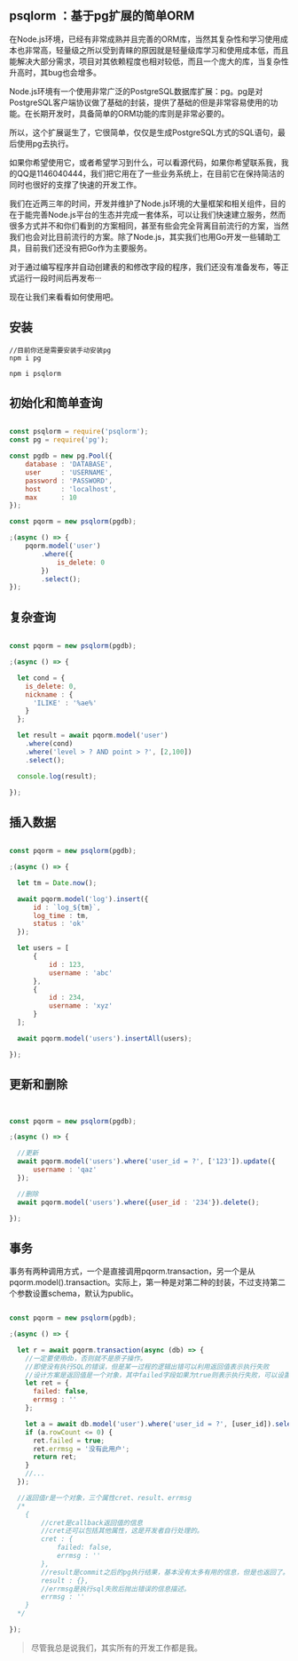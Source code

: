 ## psqlorm ：基于pg扩展的简单ORM

在Node.js环境，已经有非常成熟并且完善的ORM库，当然其复杂性和学习使用成本也非常高，轻量级之所以受到青睐的原因就是轻量级库学习和使用成本低，而且能解决大部分需求，项目对其依赖程度也相对较低，而且一个庞大的库，当复杂性升高时，其bug也会增多。

Node.js环境有一个使用非常广泛的PostgreSQL数据库扩展：pg。pg是对PostgreSQL客户端协议做了基础的封装，提供了基础的但是非常容易使用的功能。在长期开发时，具备简单的ORM功能的库则是非常必要的。

所以，这个扩展诞生了，它很简单，仅仅是生成PostgreSQL方式的SQL语句，最后使用pg去执行。

如果你希望使用它，或者希望学习到什么，可以看源代码，如果你希望联系我，我的QQ是1146040444，我们把它用在了一些业务系统上，在目前它在保持简洁的同时也很好的支撑了快速的开发工作。

我们在近两三年的时间，开发并维护了Node.js环境的大量框架和相关组件，目的在于能完善Node.js平台的生态并完成一套体系，可以让我们快速建立服务，然而很多方式并不和你们看到的方案相同，甚至有些会完全背离目前流行的方案，当然我们也会对比目前流行的方案。除了Node.js，其实我们也用Go开发一些辅助工具，目前我们还没有把Go作为主要服务。

对于通过编写程序并自动创建表的和修改字段的程序，我们还没有准备发布，等正式运行一段时间后再发布···

现在让我们来看看如何使用吧。

## 安装

```
//目前你还是需要安装手动安装pg
npm i pg

npm i psqlorm

```

## 初始化和简单查询

``` JavaScript

const psqlorm = require('psqlorm');
const pg = require('pg');

const pgdb = new pg.Pool({
    database : 'DATABASE',
    user     : 'USERNAME',
    password : 'PASSWORD',
    host     : 'localhost',
    max      : 10
});

const pqorm = new psqlorm(pgdb);

;(async () => {
    pqorm.model('user')
        .where({
            is_delete: 0
        })
        .select();
});


```

## 复杂查询

``` JavaScript

const pqorm = new psqlorm(pgdb);

;(async () => {

  let cond = {
    is_delete: 0,
    nickname : {
      'ILIKE' : '%ae%'
    }
  };

  let result = await pqorm.model('user')
    .where(cond)
    .where('level > ? AND point > ?', [2,100])
    .select();

  console.log(result);

});

```

## 插入数据

``` JavaScript

const pqorm = new psqlorm(pgdb);

;(async () => {

  let tm = Date.now();

  await pqorm.model('log').insert({
      id : `log_${tm}`,
      log_time : tm,
      status : 'ok'
  });

  let users = [
      {
          id : 123,
          username : 'abc'
      },
      {
          id : 234,
          username : 'xyz'
      }
  ];

  await pqorm.model('users').insertAll(users);

});

```

## 更新和删除

``` JavaScript


const pqorm = new psqlorm(pgdb);

;(async () => {

  //更新
  await pqorm.model('users').where('user_id = ?', ['123']).update({
      username : 'qaz'
  });

  //删除
  await pqorm.model('users').where({user_id : '234'}).delete();

});

```

## 事务

事务有两种调用方式，一个是直接调用pqorm.transaction，另一个是从pqorm.model().transaction。实际上，第一种是对第二种的封装，不过支持第二个参数设置schema，默认为public。

``` JavaScript

const pqorm = new psqlorm(pgdb);

;(async () => {

  let r = await pqorm.transaction(async (db) => {
    //一定要使用db，否则就不是原子操作。
    //即使没有执行SQL的错误，但是某一过程的逻辑出错可以利用返回值表示执行失败
    //设计方案是返回值是一个对象，其中failed字段如果为true则表示执行失败，可以设置errmsg描述错误信息。
    let ret = {
      failed: false,
      errmsg : ''
    };

    let a = await db.model('user').where('user_id = ?', [user_id]).select();
    if (a.rowCount <= 0) {
      ret.failed = true;
      ret.errmsg = '没有此用户';
      return ret;
    }
    //...
  });

  //返回值r是一个对象，三个属性cret、result、errmsg
  /*
    {
        //cret是callback返回值的信息
        //cret还可以包括其他属性，这是开发者自行处理的。
        cret : {
            failed: false,
            errmsg : ''
        },
        //result是commit之后的pg执行结果，基本没有太多有用的信息，但是也返回了。
        result : {},
        //errmsg是执行sql失败后抛出错误的信息描述。
        errmsg : ''
    }
  */

});


```

> 尽管我总是说我们，其实所有的开发工作都是我。
